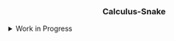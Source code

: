 <br />
<div align="center">
    <h3 align="center">Calculus-Snake</h3>
</div>

<details>
<summary>Work in Progress</summary>
</details>